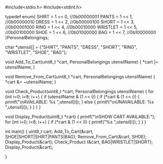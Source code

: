 #include<stdio.h>
#include<stdint.h>

typedef enum{
    SHIRT         = 1 << 0,  //0b00000001
    PANTS         = 1 << 1,  //0b00000010
    DRESS         = 1 << 2,  //0b00000100
    SHORT         = 1 << 3,  //0b00001000
    RING          = 1 << 4,  //0b00010000
    WRISTLET      = 1 << 5,  //0b00100000
    SHOE          = 1 << 6,  //0b01000000
    BAG           = 1 << 7,  //0b10000000
}PersonalBelongings;

char *utensil[] = {"SHIRT", "PANTS", "DRESS", "SHORT", "RING", "WRISTLET", "SHOE", "BAG"};

void Add_To_Cart(uint8_t *cart, PersonalBelongings utensilName) {
    *cart |= utensilName;
}

void Remove_From_Cart(uint8_t *cart, PersonalBelongings utensilName) {
    *cart &=  ~utensilName;
}

void Check_Product(uint8_t *cart, PersonalBelongings utensilName) {
    for (int i=0; i<8; i++) {
        if (utensilName & (1 << i)) {
            if (*cart & (1 << i)) {
                printf("\nAVAILABLE: %s ",utensil[i]);
            } else {
                printf("\nUNAVAILABLE: %s ",utensil[i]);
            }
        }
    }
}

void Display_Product(uint8_t *cart) {
    printf("\nSHOW CART AVAILABLE:");
    for (int i=0; i<8; i++) {
        if (*cart & (1 << i)) {
            printf("%s ",utensil[i]);
        }
    }
}

int main()
{
    uint8_t cart; 
    Add_To_Cart(&cart, SHOE|SHORT|SHIRT|PANTS|BAG);
    Remove_From_Cart(&cart, SHOE);
    Display_Product(&cart);
    Check_Product (&cart, BAG|WRISTLET|SHORT);
    Display_Product(&cart);

}